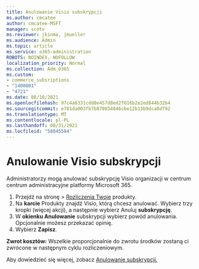 ```yaml
---
title: Anulowanie Visio subskrypcji
ms.author: cmcatee
author: cmcatee-MSFT
manager: scotv
ms.reviewer: jkinma, jmueller
ms.audience: Admin
ms.topic: article
ms.service: o365-administration
ROBOTS: NOINDEX, NOFOLLOW
localization_priority: Normal
ms.collection: Adm_O365
ms.custom:
- commerce_subsriptions
- "1400001"
- "4721"
ms.date: 08/10/2021
ms.openlocfilehash: 97c4a6331cdd8e457d8ed2f016b2e2ed844b32b4
ms.sourcegitcommit: e781da003fb7b878854846cbe12b13b9dca8df92
ms.translationtype: MT
ms.contentlocale: pl-PL
ms.lasthandoff: 08/31/2021
ms.locfileid: "58845584"
---
```

# <a name="cancel-visio-subscription"></a>Anulowanie Visio subskrypcji

Administratorzy mogą anulować subskrypcję Visio organizacji w centrum centrum administracyjne platformy Microsoft 365.

1. Przejdź na  stronę \> [Rozliczenia Twoje](https://go.microsoft.com/fwlink/p/?linkid=842054) produkty.
2. Na **karcie** Produkty znajdź Visio, którą chcesz anulować. Wybierz trzy kropki (więcej akcji), a następnie wybierz Anuluj **subskrypcję**.
3. W **okienku Anulowanie** subskrypcji wybierz powód anulowania. Opcjonalnie możesz przekazać opinię.
4. Wybierz **Zapisz**.

**Zwrot kosztów:** Wszelkie proporcjonalnie do zwrotu środków zostaną ci zwrócone w następnym cyklu rozliczeniowym.

Aby dowiedzieć się więcej, zobacz [Anulowanie subskrypcji.](https://docs.microsoft.com/microsoft-365/commerce/subscriptions/cancel-your-subscription)